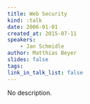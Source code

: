 ```yaml
---
title: Web Security
kind: :talk
date: 2006-01-01
created_at: 2015-07-11
speakers:
    - Jan Schmidle
author: Matthias Beyer
slides: false
tags:
link_in_talk_list: false
---
```


No description.
